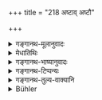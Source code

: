+++
title = "218 अष्टाव् अष्टौ"

+++

<details><summary>गङ्गानथ-मूलानुवादः</summary>

One who performs the ‘Yati-Cāndrāyaṇa’ shall eat daily at midday eight morsels, controlling himself and eating only ‘sacrificial food.’—(218)
</details>

<details><summary>मेधातिथिः</summary>

प्रत्यहं मासम् **अष्टौ** ग्रासान् कृष्णपक्षाद् वारभ्य शुक्लपक्षाद् वा **यतिचान्द्रायणं** भवति । **मध्यंदिने स्थिते** प्रवृत्ते । पूर्वाह्णापराह्णौ वर्जयित्वेत्य् अर्थः । शिष्टं प्रसिद्धम् ॥ ११.२१८ ॥
</details>

<details><summary>गङ्गानथ-भाष्यानुवादः</summary>

Everyday he shall eat eight morsels,—beginning either with the dark or with the bright half of the month.

This is the ‘*Yati-Cāndrāyaṇa*.’

‘*At midday*’—when midday has approached; that is, avoiding the forenoon and the afternoon.

The rest is clear.—(218)
</details>

<details><summary>गङ्गानथ-टिप्पन्यः</summary>

**(verses 11.218-219)  
**

These verses are quoted in *Aparārka* (p. 1243);—in *Mitākṣarā* (3.325),
which add that in the *Yaticāndrā-yaṇa* and other penances, it is not
necessary to follow the movements of the moon; so that there would be no
harm if the beginning were made on even the fifth day of the *lunar*
month, if that happened to be the first day of the *solar* month;—and in
*Prāyaścittaviveka* (p. 517).
</details>

<details><summary>गङ्गानथ-तुल्य-वाक्यानि</summary>

*Baudhāyana* (4.5.19).—‘If, self-restrained, he daily eats, during a
month, at mid-day, eight mouthfuls of sacrificial food, he performs the
*Yati-Cāndrāyaṇa*.’

*Viṣṇu* (47.7).—‘If a man eats for a month eight mouthfuls a day, it is
the penance called *Yati-Cāndrāyaṇa*.’
</details>

<details><summary>Bühler</summary>

219	He who performs the lunar penance of ascetics, shall eat (during a month) daily at midday eight mouthfuls, controlling himself and consuming sacrificial food (only).
</details>
